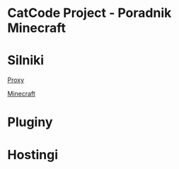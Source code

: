 
# CatCode Project - Poradnik Minecraft

# Silniki

[Proxy]()

[Minecraft]()

# Pluginy

# Hostingi
